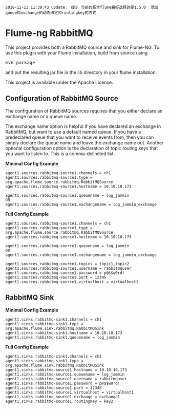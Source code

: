 	2018-12-13 11:39:43 update： 提示 当前的版本flume最好选择的是1.5.0  添加queue和exchange的动态绑定和routingkey的方式

Flume-ng RabbitMQ
========

This project provides both a RabbitMQ source and sink for Flume-NG.  To use this plugin with your Flume installation, build from source using



<pre>mvn package</pre>

and put the resulting jar file in the lib directory in your flume installation.

This project is available under the Apache License.  

Configuration of RabbitMQ Source
------
The configuration of RabbitMQ sources requires that you either declare an exchange name or a queue name.

The exchange name option is helpful if you have declared an exchange in RabbitMQ, but want to use a
default named queue.  If you have a predeclared queue that you want to receive events from, then you can simply declare
the queue name and leave the exchange name out.  Another optional configuration option is the declaration of
topic routing keys that you want to listen to.  This is a comma-delimited list.

**Minimal Config Example**

	agent1.sources.rabbitmq-source1.channels = ch1  
	agent1.sources.rabbitmq-source1.type = org.apache.flume.source.rabbitmq.RabbitMQSource  
	agent1.sources.rabbitmq-source1.hostname = 10.10.10.173  
	
	agent1.sources.rabbitmq-source1.queuename = log_jammin 
	OR
	agent1.sources.rabbitmq-source1.exchangename = log_jammin_exchange

**Full Config Example**

	agent1.sources.rabbitmq-source1.channels = ch1  
	agent1.sources.rabbitmq-source1.type = org.apache.flume.source.rabbitmq.RabbitMQSource  
	agent1.sources.rabbitmq-source1.hostname = 10.10.10.173  
	
	agent1.sources.rabbitmq-source1.queuename = log_jammin
	OR
	agent1.sources.rabbitmq-source1.exchangename = log_jammin_exchange
	
	agent1.sources.rabbitmq-source1.topics = topic1,topic2
	agent1.sources.rabbitmq-source1.username = rabbitmquser
	agent1.sources.rabbitmq-source1.password = p@$$w0rd!
	agent1.sources.rabbitmq-source1.port = 12345
	agent1.sources.rabbitmq-source1.virtualhost = virtualhost1

RabbitMQ Sink
------
**Minimal Config Example**

	agent1.sinks.rabbitmq-sink1.channels = ch1  
	agent1.sinks.rabbitmq-sink1.type = org.apache.flume.sink.rabbitmq.RabbitMQSink  
	agent1.sinks.rabbitmq-sink1.hostname = 10.10.10.173  
	agent1.sinks.rabbitmq-sink1.queuename = log_jammin

**Full Config Example**

	agent1.sinks.rabbitmq-sink1.channels = ch1  
	agent1.sinks.rabbitmq-sink1.type = org.apache.flume.sink.rabbitmq.RabbitMQSink  
	agent1.sinks.rabbitmq-source1.hostname = 10.10.10.173  
	agent1.sinks.rabbitmq-source1.queuename = log_jammin
	agent1.sinks.rabbitmq-source1.username = rabbitmquser
	agent1.sinks.rabbitmq-source1.password = p@$$w0rd!
	agent1.sinks.rabbitmq-source1.port = 12345
	agent1.sinks.rabbitmq-source1.virtualhost = virtualhost1
	agent1.sinks.rabbitmq-source1.exchange = exchange1
	agent1.sinks.rabbitmq-source1.routingKey = key2
